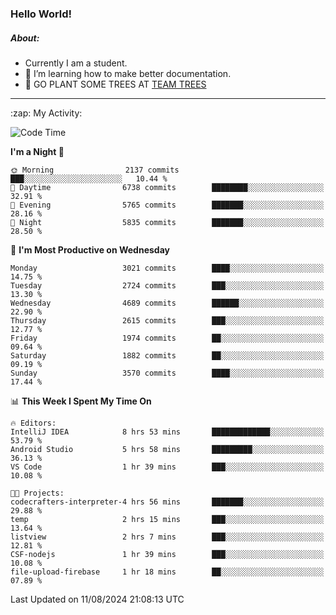 ### Hello World!

##### About:
- Currently I am a student.
- 🌱 I’m learning how to make better documentation.
- 🌱 GO PLANT SOME TREES AT [TEAM TREES](https://teamtrees.org/)

---
  <summary>:zap: My Activity:</summary>
  
<!--START_SECTION:waka-->
![Code Time](http://img.shields.io/badge/Code%20Time-1%2C402%20hrs%203%20mins-blue)

**I'm a Night 🦉** 

```text
🌞 Morning                2137 commits        ███░░░░░░░░░░░░░░░░░░░░░░   10.44 % 
🌆 Daytime                6738 commits        ████████░░░░░░░░░░░░░░░░░   32.91 % 
🌃 Evening                5765 commits        ███████░░░░░░░░░░░░░░░░░░   28.16 % 
🌙 Night                  5835 commits        ███████░░░░░░░░░░░░░░░░░░   28.50 % 
```
📅 **I'm Most Productive on Wednesday** 

```text
Monday                   3021 commits        ████░░░░░░░░░░░░░░░░░░░░░   14.75 % 
Tuesday                  2724 commits        ███░░░░░░░░░░░░░░░░░░░░░░   13.30 % 
Wednesday                4689 commits        ██████░░░░░░░░░░░░░░░░░░░   22.90 % 
Thursday                 2615 commits        ███░░░░░░░░░░░░░░░░░░░░░░   12.77 % 
Friday                   1974 commits        ██░░░░░░░░░░░░░░░░░░░░░░░   09.64 % 
Saturday                 1882 commits        ██░░░░░░░░░░░░░░░░░░░░░░░   09.19 % 
Sunday                   3570 commits        ████░░░░░░░░░░░░░░░░░░░░░   17.44 % 
```


📊 **This Week I Spent My Time On** 

```text
🔥 Editors: 
IntelliJ IDEA            8 hrs 53 mins       █████████████░░░░░░░░░░░░   53.79 % 
Android Studio           5 hrs 58 mins       █████████░░░░░░░░░░░░░░░░   36.13 % 
VS Code                  1 hr 39 mins        ███░░░░░░░░░░░░░░░░░░░░░░   10.08 % 

🐱‍💻 Projects: 
codecrafters-interpreter-4 hrs 56 mins       ███████░░░░░░░░░░░░░░░░░░   29.88 % 
temp                     2 hrs 15 mins       ███░░░░░░░░░░░░░░░░░░░░░░   13.64 % 
listview                 2 hrs 7 mins        ███░░░░░░░░░░░░░░░░░░░░░░   12.81 % 
CSF-nodejs               1 hr 39 mins        ███░░░░░░░░░░░░░░░░░░░░░░   10.08 % 
file-upload-firebase     1 hr 18 mins        ██░░░░░░░░░░░░░░░░░░░░░░░   07.89 % 
```


 Last Updated on 11/08/2024 21:08:13 UTC
<!--END_SECTION:waka-->
